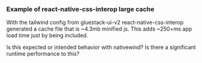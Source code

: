 ### Example of react-native-css-interop large cache

With the tailwind config from gluestack-ui-v2 react-native-css-interop generated a cache file that is ~4.3mb minified js. This adds ~250+ms app load time just by being included.

Is this expected or intended behavior with nativewind? Is there a significant runtime performance to this?
